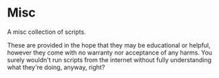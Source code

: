 # Misc
A misc collection of scripts.

These are provided in the hope that they may be educational or helpful, however they come with no warranty nor acceptance of any harms. You surely wouldn't run scripts from the internet without fully understanding what they're doing, anyway, right?
